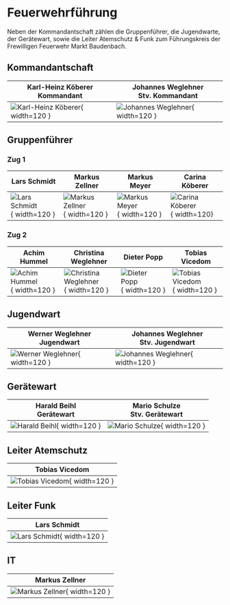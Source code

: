# Feuerwehrführung

Neben der Kommandantschaft zählen die Gruppenführer, die Jugendwarte, der Gerätewart, sowie die Leiter Atemschutz & Funk zum Führungskreis der Frewilligen Feuerwehr Markt Baudenbach.

## Kommandantschaft
| Karl-Heinz Köberer<br/>Kommandant                       | Johannes Weglehner<br/>Stv. Kommandant                    |
|---------------------------------------------------------|-----------------------------------------------------------|
| ![Karl-Heinz Köberer](bilder/koeberer.jpg){ width=120 } | ![Johannes Weglehner](bilder/weglehnerj.jpg){ width=120 } |

## Gruppenführer

### Zug 1
| Lars Schmidt                                     | Markus Zellner                                     | Markus Meyer                                   | Carina Köberer                                  |
|--------------------------------------------------|----------------------------------------------------|------------------------------------------------|-------------------------------------------------|
| ![Lars Schmidt](bilder/schmidt.jpg){ width=120 } | ![Markus Zellner](bilder/zellner.jpg){ width=120 } | ![Markus Meyer](bilder/meyer.jpg){ width=120 } | ![Carina Köberer](bilder/dummy.jpg){ width=120} |

### Zug 2
| Achim Hummel                                    | Christina Weglehner                                   | Dieter Popp                                  | Tobias Vicedom                                     |
|-------------------------------------------------|-------------------------------------------------------|----------------------------------------------|----------------------------------------------------|
| ![Achim Hummel](bilder/hummel.jpg){ width=120 } | ![Christina Weglehner](bilder/dummy.jpg){ width=120 } | ![Dieter Popp](bilder/popp.jpg){ width=120 } | ![Tobias Vicedom](bilder/vicedom.jpg){ width=120 } |

## Jugendwart
| Werner Weglehner<br/>Jugendwart                         | Johannes Weglehner<br/>Stv. Jugendwart                    |
|---------------------------------------------------------|-----------------------------------------------------------|
| ![Werner Weglehner](bilder/weglehnerw.jpg){ width=120 } | ![Johannes Weglehner](bilder/weglehnerj.jpg){ width=120 } |

## Gerätewart
| Harald Beihl<br>Gerätewart                     | Mario Schulze<br/>Stv. Gerätewart                 |
|------------------------------------------------|---------------------------------------------------|
| ![Harald Beihl](bilder/beihl.jpg){ width=120 } | ![Mario Schulze](bilder/schulze.jpg){ width=120 } |

## Leiter Atemschutz
| Tobias Vicedom                                     |
|----------------------------------------------------|
| ![Tobias Vicedom](bilder/vicedom.jpg){ width=120 } |

## Leiter Funk
| Lars Schmidt                                     |
|--------------------------------------------------|
| ![Lars Schmidt](bilder/schmidt.jpg){ width=120 } |

## IT
| Markus Zellner                                     |
|----------------------------------------------------|
| ![Markus Zellner](bilder/zellner.jpg){ width=120 } |